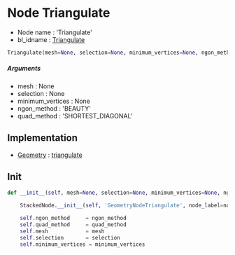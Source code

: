 # Node Triangulate

- Node name : 'Triangulate'
- bl_idname : [Triangulate](https://docs.blender.org/api/current/bpy.types.Triangulate.html)


``` python
Triangulate(mesh=None, selection=None, minimum_vertices=None, ngon_method='BEAUTY', quad_method='SHORTEST_DIAGONAL', node_label=None, node_color=None)
```
##### Arguments

- mesh : None
- selection : None
- minimum_vertices : None
- ngon_method : 'BEAUTY'
- quad_method : 'SHORTEST_DIAGONAL'

## Implementation

- [Geometry](/docs/GeoNodes/Geometry.md) : [triangulate](/docs/GeoNodes/Geometry.md#triangulate)

## Init

``` python
def __init__(self, mesh=None, selection=None, minimum_vertices=None, ngon_method='BEAUTY', quad_method='SHORTEST_DIAGONAL', node_label=None, node_color=None):

    StackedNode.__init__(self, 'GeometryNodeTriangulate', node_label=node_label, node_color=node_color)

    self.ngon_method     = ngon_method
    self.quad_method     = quad_method
    self.mesh            = mesh
    self.selection       = selection
    self.minimum_vertices = minimum_vertices
```
